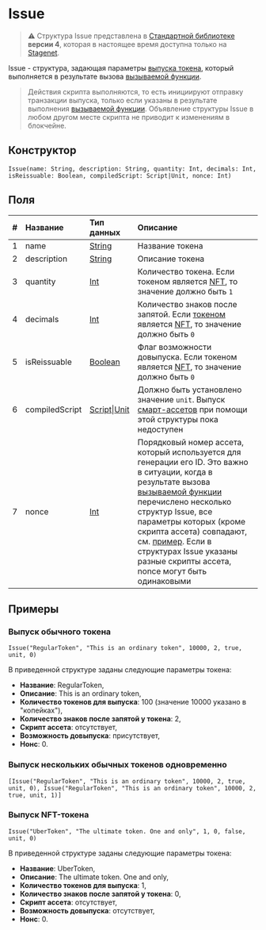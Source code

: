 # Issue

> :warning: Структура Issue представлена в [Стандартной библиотеке](/ru/ride/script/standard-library) **версии 4**, которая в настоящее время доступна только на [Stagenet](/ru/blockchain/blockchain-network/stage-network).

Issue - cтруктура, задающая параметры [выпуска токена](/ru/blockchain/transaction-type/issue-transaction), который выполняется в результате вызова [вызываемой функции](/ru/ride/functions/callable-function).

> Действия скрипта выполняются, то есть инициируют отправку транзакции выпуска, только если указаны в результате выполнения [вызываемой функции](/ru/ride/functions/callable-function). Объявление структуры Issue в любом другом месте скрипта не приводит к изменениям в блокчейне.

## Конструктор

```ride
Issue(name: String, description: String, quantity: Int, decimals: Int, isReissuable: Boolean, compiledScript: Script|Unit, nonce: Int)
```

## Поля

| # | Название | Тип данных | Описание |
| :--- | :--- | :--- | :--- |
| 1 | name | [String](/ru/ride/data-types/string) | Название токена |
| 2 | description | [String](/ru/ride/data-types/string) | Описание токена |
| 3 | quantity | [Int](/ru/ride/data-types/int) | Количество токена. Если токеном является [NFT](/ru/blockchain/token/non-fungible-token), то значение должно быть `1` |
| 4 | decimals | [Int](/ru/ride/data-types/int) | Количество знаков после запятой. Если [токеном](/ru/blockchain/token) является [NFT](/ru/blockchain/token/non-fungible-token), то значение должно быть `0` |
| 5 | isReissuable | [Boolean](/ru/ride/data-types/boolean) | Флаг возможности довыпуска. Если токеном является [NFT](/ru/blockchain/token/non-fungible-token), то значение должно быть `0` |
| 6 | compiledScript | [Script](/ru/ride/script)&#124;[Unit](/ru/ride/data-types/unit) | Должно быть установлено значение `unit`. Выпуск [смарт-ассетов](/ru/blockchain/token/smart-asset) при помощи этой структуры пока недоступен |
| 7 | nonce | [Int](/ru/ride/data-types/int) | Порядковый номер ассета, который используется для генерации его ID. Это важно в ситуации, когда в результате вызова [вызываемой функции](/ru/ride/functions/callable-function) перечислено несколько структур Issue, все параметры которых (кроме скрипта ассета) совпадают, см. [пример](#nonce). Если в структурах Issue указаны разные скрипты ассета, nonce могут быть одинаковыми |

## Примеры

### Выпуск обычного токена

`Issue("RegularToken", "This is an ordinary token", 10000, 2, true, unit, 0)`

В приведенной структуре заданы следующие параметры токена:

* **Название**: RegularToken,
* **Описание**: This is an ordinary token,
* **Количество токенов для выпуска**: 100 (значение 10000 указано в "копейках"),
* **Количество знаков после запятой у токена**: 2,
* **Скрипт ассета**: отсутствует,
* **Возможность довыпуска**: присутствует,
* **Нонс**: 0.

### Выпуск нескольких обычных токенов одновременно <a id="nonce"></a>

`[Issue("RegularToken", "This is an ordinary token", 10000, 2, true, unit, 0), Issue("RegularToken", "This is an ordinary token", 10000, 2, true, unit, 1)]`

### Выпуск NFT-токена

`Issue("UberToken", "The ultimate token. One and only", 1, 0, false, unit, 0)`

В приведенной структуре заданы следующие параметры токена:

* **Название**: UberToken,
* **Описание**: The ultimate token. One and only,
* **Количество токенов для выпуска**: 1,
* **Количество знаков после запятой у токена**: 0,
* **Скрипт ассета**: отсутствует,
* **Возможность довыпуска**: отсутствует,
* **Нонс**: 0.
